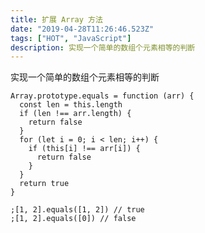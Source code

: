 ```yaml
---
title: 扩展 Array 方法
date: "2019-04-28T11:26:46.523Z"
tags: ["HOT", "JavaScript"]
description: 实现一个简单的数组个元素相等的判断
---
```


实现一个简单的数组个元素相等的判断

```javascript{numberLines: true}
Array.prototype.equals = function (arr) {  
  const len = this.length
  if (len !== arr.length) {
    return false
  }
  for (let i = 0; i < len; i++) {
    if (this[i] !== arr[i]) {
      return false
    }
  }
  return true
}

;[1, 2].equals([1, 2]) // true
;[1, 2].equals([0]) // false
```
